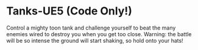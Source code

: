 # Tanks-UE5 (Code Only!)

Control a mighty toon tank and challenge yourself to beat the many enemies wired to destroy you when you get too close. Warning: the battle will be so intense the ground will start shaking, so hold onto your hats!

